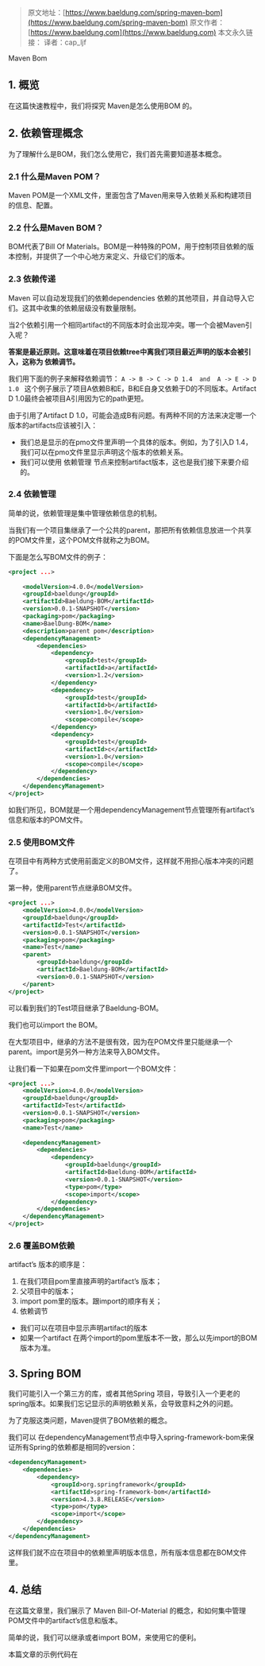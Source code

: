 > 原文地址：[https://www.baeldung.com/spring-maven-bom](https://www.baeldung.com/spring-maven-bom)
原文作者：[https://www.baeldung.com](https://www.baeldung.com)
本文永久链接：
译者：cap_ljf

Maven Bom
## 1. 概览
在这篇快速教程中，我们将探究 Maven是怎么使用BOM 的。

## 2. 依赖管理概念
为了理解什么是BOM，我们怎么使用它，我们首先需要知道基本概念。

### 2.1 什么是Maven POM？
Maven POM是一个XML文件，里面包含了Maven用来导入依赖关系和构建项目的信息、配置。

### 2.2 什么是Maven BOM？
BOM代表了Bill Of Materials。BOM是一种特殊的POM，用于控制项目依赖的版本控制，并提供了一个中心地方来定义、升级它们的版本。

### 2.3 依赖传递
Maven 可以自动发现我们的依赖dependencies 依赖的其他项目，并自动导入它们。这其中收集的依赖层级没有数量限制。

当2个依赖引用一个相同artifact的不同版本时会出现冲突。哪一个会被Maven引入呢？

**答案是最近原则。这意味着在项目依赖tree中离我们项目最近声明的版本会被引入，这称为 依赖调节。**

我们用下面的例子来解释依赖调节：
```A -> B -> C -> D 1.4  and  A -> E -> D 1.0 ```
这个例子展示了项目A依赖B和E，B和E自身又依赖于D的不同版本。Artifact D 1.0最终会被项目A引用因为它的path更短。

由于引用了Artifact D 1.0，可能会造成B有问题。有两种不同的方法来决定哪一个版本的artifacts应该被引入：
- 我们总是显示的在pmo文件里声明一个具体的版本。例如，为了引入D 1.4，我们可以在pmo文件里显示声明这个版本的依赖关系。
- 我们可以使用 依赖管理 节点来控制artifact版本，这也是我们接下来要介绍的。

### 2.4 依赖管理
简单的说，依赖管理是集中管理依赖信息的机制。

当我们有一个项目集继承了一个公共的parent，那把所有依赖信息放进一个共享的POM文件里，这个POM文件就称之为BOM。

下面是怎么写BOM文件的例子：
```xml
<project ...>
     
    <modelVersion>4.0.0</modelVersion>
    <groupId>baeldung</groupId>
    <artifactId>Baeldung-BOM</artifactId>
    <version>0.0.1-SNAPSHOT</version>
    <packaging>pom</packaging>
    <name>BaelDung-BOM</name>
    <description>parent pom</description>
    <dependencyManagement>
        <dependencies>
            <dependency>
                <groupId>test</groupId>
                <artifactId>a</artifactId>
                <version>1.2</version>
            </dependency>
            <dependency>
                <groupId>test</groupId>
                <artifactId>b</artifactId>
                <version>1.0</version>
                <scope>compile</scope>
            </dependency>
            <dependency>
                <groupId>test</groupId>
                <artifactId>c</artifactId>
                <version>1.0</version>
                <scope>compile</scope>
            </dependency>
        </dependencies>
    </dependencyManagement>
</project>
```

如我们所见，BOM就是一个用dependencyManagement节点管理所有artifact’s 信息和版本的POM文件。

### 2.5 使用BOM文件
在项目中有两种方式使用前面定义的BOM文件，这样就不用担心版本冲突的问题了。

第一种，使用parent节点继承BOM文件。
```xml
<project ...>
    <modelVersion>4.0.0</modelVersion>
    <groupId>baeldung</groupId>
    <artifactId>Test</artifactId>
    <version>0.0.1-SNAPSHOT</version>
    <packaging>pom</packaging>
    <name>Test</name>
    <parent>
        <groupId>baeldung</groupId>
        <artifactId>Baeldung-BOM</artifactId>
        <version>0.0.1-SNAPSHOT</version>
    </parent>
</project>
```
可以看到我们的Test项目继承了Baeldung-BOM。

我们也可以import the BOM。

在大型项目中，继承的方法不是很有效，因为在POM文件里只能继承一个parent。import是另外一种方法来导入BOM文件。

让我们看一下如果在pom文件里import一个BOM文件：
```xml
<project ...>
    <modelVersion>4.0.0</modelVersion>
    <groupId>baeldung</groupId>
    <artifactId>Test</artifactId>
    <version>0.0.1-SNAPSHOT</version>
    <packaging>pom</packaging>
    <name>Test</name>
     
    <dependencyManagement>
        <dependencies>
            <dependency>
                <groupId>baeldung</groupId>
                <artifactId>Baeldung-BOM</artifactId>
                <version>0.0.1-SNAPSHOT</version>
                <type>pom</type>
                <scope>import</scope>
            </dependency>
        </dependencies>
    </dependencyManagement>
</project>
```

### 2.6 覆盖BOM依赖
artifact’s 版本的顺序是：
1. 在我们项目pom里直接声明的artifact’s 版本；
2. 父项目中的版本；
3. import pom里的版本。跟import的顺序有关；
4. 依赖调节

- 我们可以在项目中显示声明artifact的版本
- 如果一个artifact 在两个import的pom里版本不一致，那么以先import的BOM版本为准。

## 3. Spring BOM
我们可能引入一个第三方的库，或者其他Spring 项目，导致引入一个更老的spring版本。如果我们忘记显示的声明依赖关系，会导致意料之外的问题。

为了克服这类问题，Maven提供了BOM依赖的概念。

我们可以 在dependencyManagement节点中导入spring-framework-bom来保证所有Spring的依赖都是相同的version：
```xml
<dependencyManagement>
    <dependencies>
        <dependency>
            <groupId>org.springframework</groupId>
            <artifactId>spring-framework-bom</artifactId>
            <version>4.3.8.RELEASE</version>
            <type>pom</type>
            <scope>import</scope>
        </dependency>
    </dependencies>
</dependencyManagement>
```

这样我们就不应在项目中的依赖里声明版本信息，所有版本信息都在BOM文件里。

## 4. 总结
在这篇文章里，我们展示了  Maven Bill-Of-Material 的概念，和如何集中管理POM文件中的artifact’s信息和版本。

简单的说，我们可以继承或者import BOM，来使用它的便利。

本篇文章的示例代码在

